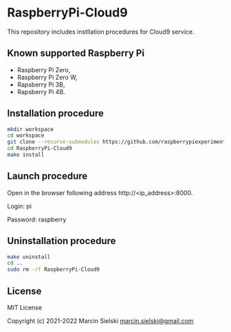 # RaspberryPi-Cloud9

This repository includes instllation procedures for Cloud9 service.

## Known supported Raspberry Pi

* Raspberry Pi Zero,
* Raspberry Pi Zero W,
* Rapsberry Pi 3B,
* Rapsberry Pi 4B.

## Installation procedure

```bash
mkdir workspace
cd workspace
git clone --recurse-submodules https://github.com/raspberrypiexperiments/RaspberryPi-Cloud9.git
cd RaspberryPi-Cloud9
make install
```

## Launch procedure

Open in the browser following address http://<ip_address>:8000.

Login: pi

Password: raspberry

## Uninstallation procedure

```bash
make uninstall
cd ..
sudo rm -rf RaspberryPi-Cloud9
```

## License

MIT License

Copyright (c) 2021-2022 Marcin Sielski <marcin.sielski@gmail.com>
